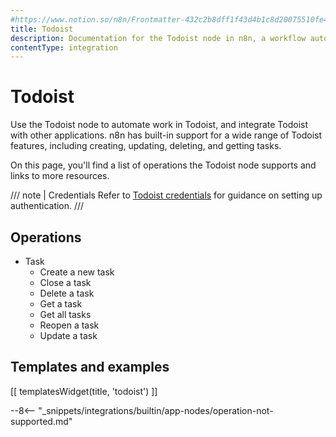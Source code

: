 ```yaml
---
#https://www.notion.so/n8n/Frontmatter-432c2b8dff1f43d4b1c8d20075510fe4
title: Todoist
description: Documentation for the Todoist node in n8n, a workflow automation platform. Includes details of operations and configuration, and links to examples and credentials information.
contentType: integration
---
```


# Todoist

Use the Todoist node to automate work in Todoist, and integrate Todoist with other applications. n8n has built-in support for a wide range of Todoist features, including creating, updating, deleting, and getting tasks. 

On this page, you'll find a list of operations the Todoist node supports and links to more resources.

/// note | Credentials
Refer to [Todoist credentials](/integrations/builtin/credentials/todoist/) for guidance on setting up authentication. 
///

## Operations

* Task
    * Create a new task
    * Close a task
    * Delete a task
    * Get a task
    * Get all tasks
    * Reopen a task
    * Update a task

## Templates and examples

<!-- see https://www.notion.so/n8n/Pull-in-templates-for-the-integrations-pages-37c716837b804d30a33b47475f6e3780 -->
[[ templatesWidget(title, 'todoist') ]]

--8<-- "_snippets/integrations/builtin/app-nodes/operation-not-supported.md"
